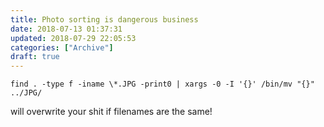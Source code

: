 ```yaml
---
title: Photo sorting is dangerous business
date: 2018-07-13 01:37:31
updated: 2018-07-29 22:05:53
categories: ["Archive"]
draft: true
---
```


```
find . -type f -iname \*.JPG -print0 | xargs -0 -I '{}' /bin/mv "{}" ../JPG/
```

will overwrite your shit if filenames are the same!